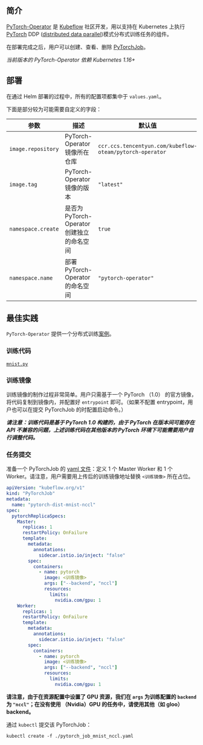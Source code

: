 ## 简介

[PyTorch-Operator](https://github.com/kubeflow/pytorch-operator) 是 [Kubeflow](https://www.kubeflow.org) 社区开发，用以支持在 Kubernetes 上执行 [PyTorch](https://pytorch.org) DDP ([distributed data parallel](https://pytorch.org/tutorials/intermediate/ddp_tutorial.html))模式分布式训练任务的组件。

在部署完成之后，用户可以创建、查看、删除 [PyTorchJob](https://www.kubeflow.org/docs/reference/pytorchjob/v1/pytorch/)。

*当前版本的 PyTorch-Operator 依赖 Kubernetes 1.16+*

## 部署

在通过 Helm 部署的过程中，所有的配置项都集中于 `values.yaml`。

下面是部分较为可能需要自定义的字段：

| 参数     | 描述     | 默认值     |
| ------- | -------- | --------- |
| `image.repository` | PyTorch-Operator 镜像所在仓库  | `ccr.ccs.tencentyun.com/kubeflow-oteam/pytorch-operator` |
| `image.tag`        | PyTorch-Operator 镜像的版本    | `"latest"` |
| `namespace.create` | 是否为 PyTorch-Operator 创建独立的命名空间 | `true` |
| `namespace.name`   | 部署 PyTorch-Operator 的命名空间 | `"pytorch-operator"` |

## 最佳实践

`PyTorch-Operator` 提供一个分布式训练[案例](https://github.com/kubeflow/pytorch-operator/tree/master/examples/mnist)。

### 训练代码

[`mnist.py`](https://raw.githubusercontent.com/kubeflow/pytorch-operator/master/examples/mnist/mnist.py)

### 训练镜像

训练镜像的制作过程非常简单。用户只需基于一个 PyTorch （1.0） 的官方镜像，将代码复制到镜像内，并配置好 `entrypoint` 即可。（如果不配置 entrypoint，用户也可以在提交 PyTorchJob 的时配置启动命令。）

***请注意：训练代码是基于 PyTorch 1.0 构建的，由于 PyTorch 在版本间可能存在 API 不兼容的问题，上述训练代码在其他版本的 PyTorch 环境下可能需要用户自行调整代码。***

### 任务提交

准备一个 PyTorchJob 的 [yaml 文件](https://raw.githubusercontent.com/kubeflow/pytorch-operator/master/examples/mnist/v1/pytorch_job_mnist_nccl.yaml)：定义 1 个 Master Worker 和 1 个 Worker。请注意，用户需要用上传后的训练镜像地址替换 `<训练镜像>` 所在占位。

```yaml
apiVersion: "kubeflow.org/v1"
kind: "PyTorchJob"
metadata:
  name: "pytorch-dist-mnist-nccl"
spec:
  pytorchReplicaSpecs:
    Master:
      replicas: 1
      restartPolicy: OnFailure
      template:
        metadata:
          annotations:
            sidecar.istio.io/inject: "false"
        spec:
          containers:
            - name: pytorch
              image: <训练镜像>
              args: ["--backend", "nccl"]
              resources: 
                limits:
                  nvidia.com/gpu: 1
    Worker:
      replicas: 1
      restartPolicy: OnFailure
      template:
        metadata:
          annotations:
            sidecar.istio.io/inject: "false"
        spec:
          containers: 
            - name: pytorch
              image: <训练镜像>
              args: ["--backend", "nccl"]
              resources: 
                limits:
                  nvidia.com/gpu: 1
```

**请注意，由于在资源配置中设置了 GPU 资源，我们在 `args` 为训练配置的 `backend` 为 `"nccl"`；在没有使用 （Nvidia）GPU 的任务中，请使用其他（如 gloo）backend。**

通过 `kubectl` 提交该 PyTorchJob：

```shell
kubectl create -f ./pytorch_job_mnist_nccl.yaml
```